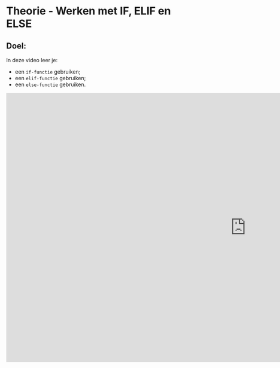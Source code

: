 # Theorie - Werken met IF, ELIF en ELSE

## Doel:

In deze video leer je: 
* een `if-functie` gebruiken; 
* een `elif-functie` gebruiken; 
* een `else-functie` gebruiken. 


<iframe width="1280" height="720" src="https://www.youtube.com/embed/w-gOixTDEoY?list=PL7qul8TV_7p5uroDMWERGL7Sr1-4bZw7M" title="Python &amp; Wiskunde -  Lesvideo 1" frameborder="0" allow="accelerometer; autoplay; clipboard-write; encrypted-media; gyroscope; picture-in-picture; web-share" allowfullscreen></iframe> 
